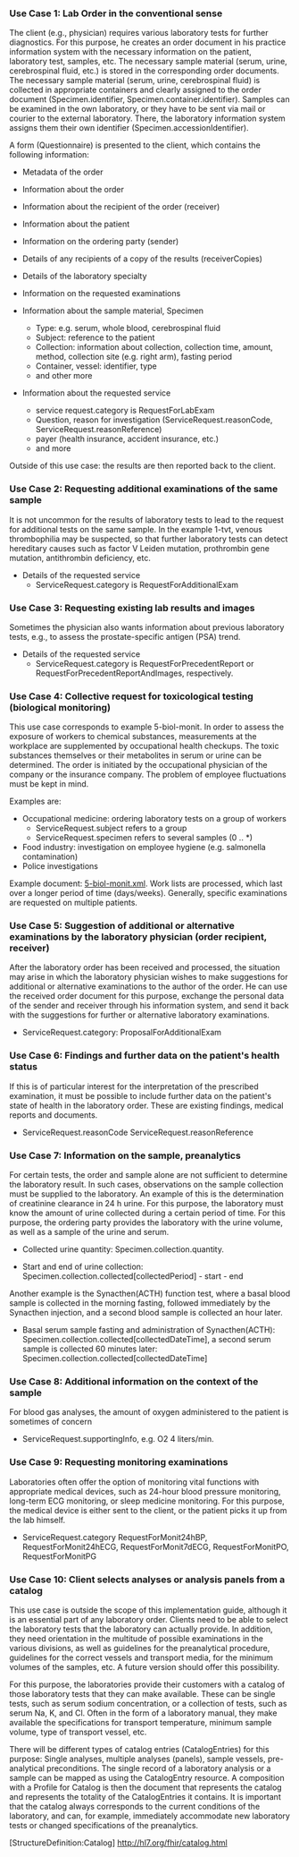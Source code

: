 ### Use Case 1: Lab Order in the conventional sense

The client (e.g., physician) requires various laboratory tests for further diagnostics. For this purpose, he creates an order document in his practice information system with the necessary information on the patient, laboratory test, samples, etc. The necessary sample material (serum, urine, cerebrospinal fluid, etc.) is stored in the corresponding order documents. The necessary sample material (serum, urine, cerebrospinal fluid) is collected in appropriate containers and clearly assigned to the order document (Specimen.identifier, Specimen.container.identifier). Samples can be examined in the own laboratory, or they have to be sent via mail or courier to the external laboratory. There, the laboratory information system assigns them their own identifier (Specimen.accessionIdentifier).

A form (Questionnaire) is presented to the client, which contains the following information:

* Metadata of the order
* Information about the order
* Information about the recipient of the order (receiver)
* Information about the patient
* Information on the ordering party (sender)
* Details of any recipients of a copy of the results (receiverCopies)
* Details of the laboratory specialty
* Information on the requested examinations

* Information about the sample material, Specimen
  * Type: e.g. serum, whole blood, cerebrospinal fluid
  * Subject: reference to the patient
  * Collection: information about collection, collection time, amount, method, collection site (e.g. right arm), fasting period
  * Container, vessel: identifier, type
  * and other more

* Information about the requested service
  * service request.category is RequestForLabExam
  * Question, reason for investigation (ServiceRequest.reasonCode, ServiceRequest.reasonReference)
  * payer (health insurance, accident insurance, etc.)
  * and more

Outside of this use case: the results are then reported back to the client.

### Use Case 2: Requesting additional examinations of the same sample

It is not uncommon for the results of laboratory tests to lead to the request for additional tests on the same sample. In the example 1-tvt, venous thrombophilia may be suspected, so that further laboratory tests can detect hereditary causes such as factor V Leiden mutation, prothrombin gene mutation, antithrombin deficiency, etc.

* Details of the requested service
  * ServiceRequest.category is RequestForAdditionalExam

### Use Case 3: Requesting existing lab results and images

Sometimes the physician also wants information about previous laboratory tests, e.g., to assess the prostate-specific antigen (PSA) trend.

* Details of the requested service
  * ServiceRequest.category is RequestForPrecedentReport or RequestForPrecedentReportAndImages, respectively.
  
### Use Case 4: Collective request for toxicological testing (biological monitoring)

This use case corresponds to example 5-biol-monit. In order to assess the exposure of workers to chemical substances, measurements at the workplace are supplemented by occupational health checkups. The toxic substances themselves or their metabolites in serum or urine can be determined. The order is initiated by the occupational physician of the company or the insurance company. The problem of employee fluctuations must be kept in mind.

Examples are:

* Occupational medicine: ordering laboratory tests on a group of workers
  * ServiceRequest.subject refers to a group
  * ServiceRequest.specimen refers to several samples (0 .. *)
* Food industry: investigation on employee hygiene (e.g. salmonella contamination)
* Police investigations

Example document: [5-biol-monit.xml](https://github.com/hl7ch/ch-lab-order/tree/master/input/examples/bundle/5-biol-monit.xml). Work lists are processed, which last over a longer period of time (days/weeks). Generally, specific examinations are requested on multiple patients.

### Use Case 5: Suggestion of additional or alternative examinations by the laboratory physician (order recipient, receiver)

After the laboratory order has been received and processed, the situation may arise in which the laboratory physician wishes to make suggestions for additional or alternative examinations to the author of the order. He can use the received order document for this purpose, exchange the personal data of the sender and receiver through his information system, and send it back with the suggestions for further or alternative laboratory examinations.

* ServiceRequest.category: ProposalForAdditionalExam

### Use Case 6: Findings and further data on the patient's health status

If this is of particular interest for the interpretation of the prescribed examination, it must be possible to include further data on the patient's state of health in the laboratory order. These are existing findings, medical reports and documents.

* ServiceRequest.reasonCode ServiceRequest.reasonReference

### Use Case 7: Information on the sample, preanalytics

For certain tests, the order and sample alone are not sufficient to determine the laboratory result. In such cases, observations on the sample collection must be supplied to the laboratory. An example of this is the determination of creatinine clearance in 24 h urine. For this purpose, the laboratory must know the amount of urine collected during a certain period of time. For this purpose, the ordering party provides the laboratory with the urine volume, as well as a sample of the urine and serum.

* Collected urine quantity: Specimen.collection.quantity.

* Start and end of urine collection: Specimen.collection.collected[collectedPeriod] - start - end

Another example is the Synacthen(ACTH) function test, where a basal blood sample is collected in the morning fasting, followed immediately by the Synacthen injection, and a second blood sample is collected an hour later.

* Basal serum sample fasting and administration of Synacthen(ACTH): Specimen.collection.collected[collectedDateTime], a second serum sample is collected 60 minutes later: Specimen.collection.collected[collectedDateTime]

### Use Case 8: Additional information on the context of the sample

For blood gas analyses, the amount of oxygen administered to the patient is sometimes of concern

* ServiceRequest.supportingInfo, e.g. O2 4 liters/min.

### Use Case 9: Requesting monitoring examinations

Laboratories often offer the option of monitoring vital functions with appropriate medical devices, such as 24-hour blood pressure monitoring, long-term ECG monitoring, or sleep medicine monitoring. For this purpose, the medical device is either sent to the client, or the patient picks it up from the lab himself.

* ServiceRequest.category RequestForMonit24hBP, RequestForMonit24hECG, RequestForMonit7dECG, RequestForMonitPO, RequestForMonitPG

### Use Case 10: Client selects analyses or analysis panels from a catalog

This use case is outside the scope of this implementation guide, although it is an essential part of any laboratory order. Clients need to be able to select the laboratory tests that the laboratory can actually provide. In addition, they need orientation in the multitude of possible examinations in the various divisions, as well as guidelines for the preanalytical procedure, guidelines for the correct vessels and transport media, for the minimum volumes of the samples, etc. A future version should offer this possibility.

For this purpose, the laboratories provide their customers with a catalog of those laboratory tests that they can make available. These can be single tests, such as serum sodium concentration, or a collection of tests, such as serum Na, K, and Cl. Often in the form of a laboratory manual, they make available the specifications for transport temperature, minimum sample volume, type of transport vessel, etc.

There will be different types of catalog entries (CatalogEntries) for this purpose: Single analyses, multiple analyses (panels), sample vessels, pre-analytical preconditions.
The single record of a laboratory analysis or a sample can be mapped as using the CatalogEntry resource. A composition with a Profile for Catalog is then the document that represents the catalog and represents the totality of the CatalogEntries it contains. It is important that the catalog always corresponds to the current conditions of the laboratory, and can, for example, immediately accommodate new laboratory tests or changed specifications of the preanalytics.

[StructureDefinition:Catalog] <http://hl7.org/fhir/catalog.html>
